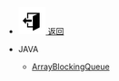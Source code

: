 - [ ![icon-sccess](../../_media/svg/exit.svg) 返回](../../README.md)

- JAVA

  - [ArrayBlockingQueue](java/ArrayBlockingQueue.md)
